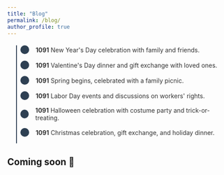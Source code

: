 ```yaml
---
title: "Blog"
permalink: /blog/
author_profile: true
---
```


<style>
  .timeline-container {
    display: flex;
    flex-direction: column;
    position: relative;
    margin: 20px 0;
    padding-left: 30px; /* Adds space for the line */
  }
  .timeline-container::before {
    content: '';
    position: absolute;
    top: 0;
    left: 20px;
    width: 2px; /* Line thickness */
    height: 100%;
    background-color: #2E4053; /* Line color */
  }
  .timeline-item {
    display: flex;
    align-items: center;
    margin-bottom: 15px;
  }
  .date-circle {
    background-color: #2E4053; /* Circle color */
    border-radius: 50%;
    width: 20px; /* Circle size */
    height: 20px;
    margin-right: 15px;
    position: relative;
    z-index: 1; /* Ensures circles appear above the line */
  }
  .event-text {
    font-size: 14px; /* Text size */
    color: #333;
  }
</style>

<div class="timeline-container">
  <!-- Timeline item 1 -->
  <div class="timeline-item">
    <div class="date-circle"></div>
    <div class="event-text"><strong>1091</strong> New Year's Day celebration with family and friends.</div>
  </div>

  <!-- Timeline item 2 -->
  <div class="timeline-item">
    <div class="date-circle"></div>
    <div class="event-text"><strong>1091</strong> Valentine's Day dinner and gift exchange with loved ones.</div>
  </div>

  <!-- Timeline item 3 -->
  <div class="timeline-item">
    <div class="date-circle"></div>
    <div class="event-text"><strong>1091</strong> Spring begins, celebrated with a family picnic.</div>
  </div>

  <!-- Timeline item 4 -->
  <div class="timeline-item">
    <div class="date-circle"></div>
    <div class="event-text"><strong>1091</strong> Labor Day events and discussions on workers' rights.</div>
  </div>

  <!-- Timeline item 5 -->
  <div class="timeline-item">
    <div class="date-circle"></div>
    <div class="event-text"><strong>1091</strong> Halloween celebration with costume party and trick-or-treating.</div>
  </div>

  <!-- Timeline item 6 -->
  <div class="timeline-item">
    <div class="date-circle"></div>
    <div class="event-text"><strong>1091</strong> Christmas celebration, gift exchange, and holiday dinner.</div>
  </div>
</div>



## Coming soon 🚧
<!-- 
Title 
Reads & Roads
### 1. Image on the Left, Text on the Right
<div style="display: flex; align-items: center; margin-bottom: 20px;">
    <figure style="margin: 0; width: 40%; margin-right: 20px;">
        <img src="/images/2c51168a-e899-461c-8578-b9f26bad5544.jpg" alt="description" style="width: 100%;">
        <figcaption style="text-align: center; font-size: 0.9em;">Caption for the first image</figcaption>
    </figure>
    <div>
        <p>Your text goes here on the right side of the image. You can describe the image, provide context, or add any other relevant information.</p>
    </div>
</div>

### 2. Full-width Text Section
<p>Your next text paragraph here. This section can be as long as you need, providing more detail or transitioning between images.</p>

### 3. Image on the Right, Text on the Left
<div style="display: flex; align-items: center; flex-direction: row-reverse; margin-bottom: 20px;">
    <figure style="margin: 0; width: 40%; margin-left: 20px;">
        <img src="/images/e2b03286-c157-49c2-949b-eee78cf4e010.jpg" alt="description" style="width: 100%;">
        <figcaption style="text-align: center; font-size: 0.9em;">Caption for the second image</figcaption>
    </figure>
    <div>
        <p>Your text goes here on the left side of the image. Describe the image or add relevant information here.</p>
    </div>
</div>

### 4. Additional Text Section
<p>Continue with more text here. This can be a longer paragraph or just a transitional sentence before the next image.</p>

### 5. Centered Image
<div style="text-align: center; margin-bottom: 20px;">
    <figure style="display: inline-block; text-align: center;">
        <img src="/images/2c51168a-e899-461c-8578-b9f26bad5544.jpg" alt="description" style="width: 60%;">
        <figcaption style="text-align: center; font-size: 0.9em;">Caption for the centered image</figcaption>
    </figure>
</div>

### 6. Final Text Section
<p>End with a final text section here. You can use this area to conclude the blog post or provide additional thoughts related to the images and text above.</p> -->
